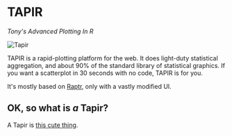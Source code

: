 TAPIR
=====

*Tony's Advanced Plotting In R*

![Tapir](https://pixabay.com/static/uploads/photo/2013/07/12/18/44/tapir-153797_960_720.png)

TAPIR is a rapid-plotting platform for the web. It does light-duty statistical aggregation, and about 90% of the standard library of statistical graphics. If you want a scatterplot in 30 seconds with no code, TAPIR is for you.

It's mostly based on [Raptr](https://github.com/cargomoose/raptR), only with a vastly modified UI.

OK, so what is *a* Tapir?
-------------------------

A Tapir is [this cute thing](https://en.wikipedia.org/wiki/Tapir).